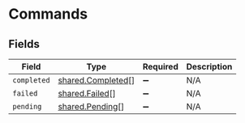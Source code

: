 # Commands


## Fields

| Field                                                         | Type                                                          | Required                                                      | Description                                                   |
| ------------------------------------------------------------- | ------------------------------------------------------------- | ------------------------------------------------------------- | ------------------------------------------------------------- |
| `completed`                                                   | [shared.Completed](../../../sdk/models/shared/completed.md)[] | :heavy_minus_sign:                                            | N/A                                                           |
| `failed`                                                      | [shared.Failed](../../../sdk/models/shared/failed.md)[]       | :heavy_minus_sign:                                            | N/A                                                           |
| `pending`                                                     | [shared.Pending](../../../sdk/models/shared/pending.md)[]     | :heavy_minus_sign:                                            | N/A                                                           |